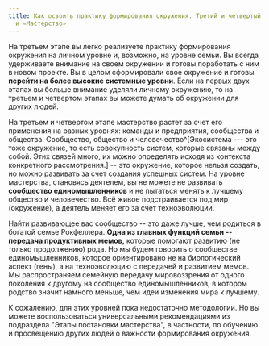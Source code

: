 ```yaml
---
title: Как освоить практику формирования окружения. Третий и четвертый этапы – «Навык»
  и «Мастерство»
---
```


На третьем этапе вы легко реализуете практику формирования окружения на
личном уровне и, возможно, на уровне семьи. Вы всегда удерживаете
внимание на своем окружении и готовы поработать с ним в новом проекте.
Вы в целом сформировали свое окружение и готовы **перейти на более
высокие системные уровни**. Если на первых двух этапах вы больше
внимание уделяли личному окружению, то на третьем и четвертом этапах вы
можете думать об окружении для других людей.

На третьем и четвертом этапе мастерство растет за счет его применения на
разных уровнях: команды и предприятия, сообщества и общества.
Сообщество, общество и человечество^[Экосистема --- это
тоже окружение, то есть совокупность систем, которые связаны между
собой. Этих связей много, их можно определять исходя из контекста
конкретного рассмотрения.] -- это окружение, которое
нельзя создать, но можно развивать за счет создания успешных систем. На
уровне мастерства, становясь деятелем, вы не можете не развивать
**сообщество единомышленников** и не пытаться менять к лучшему общество
и человечество. Всё живое подстраивается под мир (окружение), а деятель
меняет его за счет техноэволюции.

Найти развивающее вас сообщество -- это даже лучше, чем родиться в
богатой семье Рокфеллера. **Одна из главных функций семьи -- передача
продуктивных мемов,** которые помогают развитию (не только продолжению)
рода. Но мы будем говорить о сообществе единомышленников, которое
ориентировано не на биологический аспект (гены), а на техноэволюцию с
передачей и развитием мемов. Мы распространяем семейную передачу
мировоззрения от одного поколения к другому на сообщество
единомышленников, в котором родство значит намного меньше, чем идеи
изменения мира к лучшему.

К сожалению, для этих уровней пока недостаточно методологии. Но вы
можете воспользоваться универсальными рекомендациями из подраздела
"Этапы постановки мастерства", в частности, по обучению и просвещению
других людей о важности формирования окружения.
